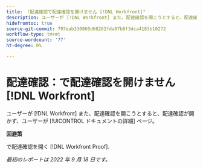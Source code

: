 ```yaml
---
title: 「配達確認で配達確認を開けません [!DNL Workfront]"
description: ユーザーが [!DNL Workfront] また、配達確認を開こうとすると、配達確認が開かず、ユーザーが [!UICONTROL ドキュメントの詳細] 」
hidefromtoc: true
source-git-commit: 797eab330860d68262fda07b8f3dca4183b10272
workflow-type: tm+mt
source-wordcount: '77'
ht-degree: 0%

---
```



# 配達確認：で配達確認を開けません [!DNL Workfront]

<!--This article is linked from the WF TOC and the WFP TOC-->

ユーザーが [!DNL Workfront] また、配達確認を開こうとすると、配達確認が開かず、ユーザーが [!UICONTROL ドキュメントの詳細] ページ。

**回避策**

で配達確認を開く [!DNL Workfront Proof].

_最初のレポートは 2022 年 9 月 18 日です。_

